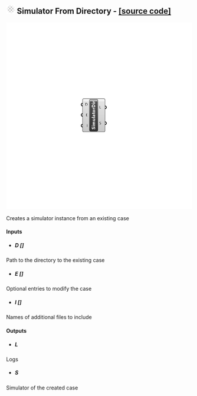 ## ![](../../images/icons/Simulator_From_Directory.png) Simulator From Directory - [[source code]](https://github.com/Eddy3D-Dev/Eddy3D/tree/dev/Simulator%20From%20Directory.cs)

![](../../images/components/Simulator_From_Directory.png)

Creates a simulator instance from an existing case

#### Inputs
* ##### D []
Path to the directory to the existing case
* ##### E []
Optional entries to modify the case
* ##### I []
Names of additional files to include

#### Outputs
* ##### L
Logs
* ##### S
Simulator of the created case